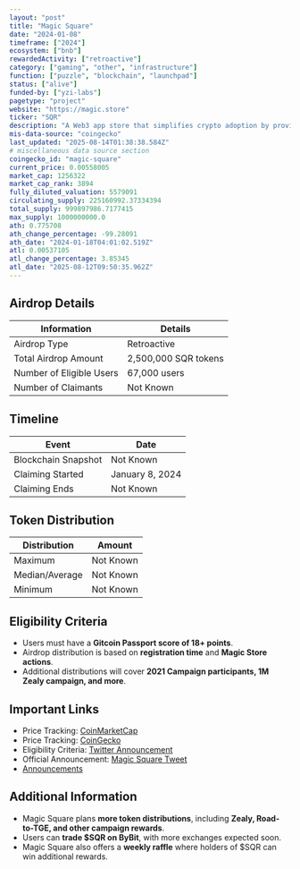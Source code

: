 ```yaml
---
layout: "post"
title: "Magic Square"
date: "2024-01-08"
timeframe: ["2024"]
ecosystem: ["bnb"]
rewardedActivity: ["retroactive"]
category: ["gaming", "other", "infrastructure"]
function: ["puzzle", "blockchain", "launchpad"]
status: ["alive"]
funded-by: ["yzi-labs"]
pagetype: "project"
website: "https://magic.store"
ticker: "SQR"
description: "A Web3 app store that simplifies crypto adoption by providing a unified platform for decentralized applications."
mis-data-source: "coingecko"
last_updated: "2025-08-14T01:38:38.584Z"
# miscellaneous data source section
coingecko_id: "magic-square"
current_price: 0.00558005
market_cap: 1256322
market_cap_rank: 3894
fully_diluted_valuation: 5579091
circulating_supply: 225160992.37334394
total_supply: 999897986.7177415
max_supply: 1000000000.0
ath: 0.775708
ath_change_percentage: -99.28091
ath_date: "2024-01-18T04:01:02.519Z"
atl: 0.00537105
atl_change_percentage: 3.85345
atl_date: "2025-08-12T09:50:35.962Z"
---
```


## Airdrop Details

| Information              | Details              |
| ------------------------ | -------------------- |
| Airdrop Type             | Retroactive          |
| Total Airdrop Amount     | 2,500,000 SQR tokens |
| Number of Eligible Users | 67,000 users         |
| Number of Claimants      | Not Known            |

## Timeline

| Event               | Date            |
| ------------------- | --------------- |
| Blockchain Snapshot | Not Known       |
| Claiming Started    | January 8, 2024 |
| Claiming Ends       | Not Known       |

## Token Distribution

| Distribution   | Amount    |
| -------------- | --------- |
| Maximum        | Not Known |
| Median/Average | Not Known |
| Minimum        | Not Known |

## Eligibility Criteria

- Users must have a **Gitcoin Passport score of 18+ points**.
- Airdrop distribution is based on **registration time** and **Magic Store actions**.
- Additional distributions will cover **2021 Campaign participants, 1M Zealy campaign, and more**.

## Important Links

- Price Tracking: [CoinMarketCap](https://coinmarketcap.com/currencies/magic-square/)
- Price Tracking: [CoinGecko](https://www.coingecko.com/en/coins/magic-square)
- Eligibility Criteria: [Twitter Announcement](https://x.com/MagicSquareio/status/1744426827282575799)
- Official Announcement: [Magic Square Tweet](https://x.com/MagicSquareio/status/1744302937478742096)
- [Announcements](<https://x.com/search?q=(from%3AMagicSquareio)%20until%3A2024-01-09%20since%3A2024-01-07&src=typed_query>)

## Additional Information

- Magic Square plans **more token distributions**, including **Zealy, Road-to-TGE, and other campaign rewards**.
- Users can **trade $SQR on ByBit**, with more exchanges expected soon.
- Magic Square also offers a **weekly raffle** where holders of $SQR can win additional rewards.